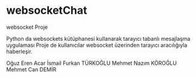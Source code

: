 # websocketChat
websocket Proje

Python da websockets kütüphanesi kullanarak tarayıcı tabanlı mesajlaşma uygulaması
 Proje de kullanıcılar websocket üzerinden  tarayıcı aracılığıyla haberleşir.

Oğuz Eren Acar
İsmail Furkan TÜRKOĞLU
Mehmet Nazım KÖROĞLU
Mehmet Can DEMİR
